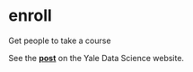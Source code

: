 # enroll
Get people to take a course

See the **[post](http://yaledatascience.github.io/2015/01/13/spring-2015-preview/)** on the Yale Data Science website.
